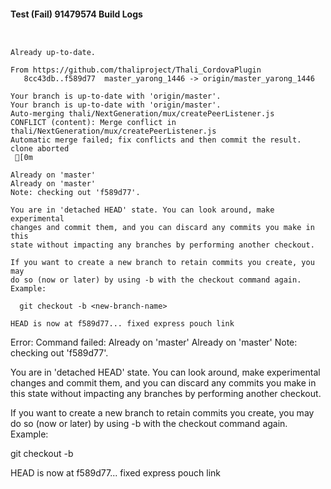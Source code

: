 #### Test (Fail) 91479574 Build Logs


```


```

```
Already up-to-date.

From https://github.com/thaliproject/Thali_CordovaPlugin
   8cc43db..f589d77  master_yarong_1446 -> origin/master_yarong_1446

```

```
Your branch is up-to-date with 'origin/master'.
Your branch is up-to-date with 'origin/master'.
Auto-merging thali/NextGeneration/mux/createPeerListener.js
CONFLICT (content): Merge conflict in thali/NextGeneration/mux/createPeerListener.js
Automatic merge failed; fix conflicts and then commit the result.
clone aborted
 [0m

Already on 'master'
Already on 'master'
Note: checking out 'f589d77'.

You are in 'detached HEAD' state. You can look around, make experimental
changes and commit them, and you can discard any commits you make in this
state without impacting any branches by performing another checkout.

If you want to create a new branch to retain commits you create, you may
do so (now or later) by using -b with the checkout command again. Example:

  git checkout -b <new-branch-name>

HEAD is now at f589d77... fixed express pouch link

```

Error: Command failed: Already on 'master'
Already on 'master'
Note: checking out 'f589d77'.

You are in 'detached HEAD' state. You can look around, make experimental
changes and commit them, and you can discard any commits you make in this
state without impacting any branches by performing another checkout.

If you want to create a new branch to retain commits you create, you may
do so (now or later) by using -b with the checkout command again. Example:

  git checkout -b <new-branch-name>

HEAD is now at f589d77... fixed express pouch link
